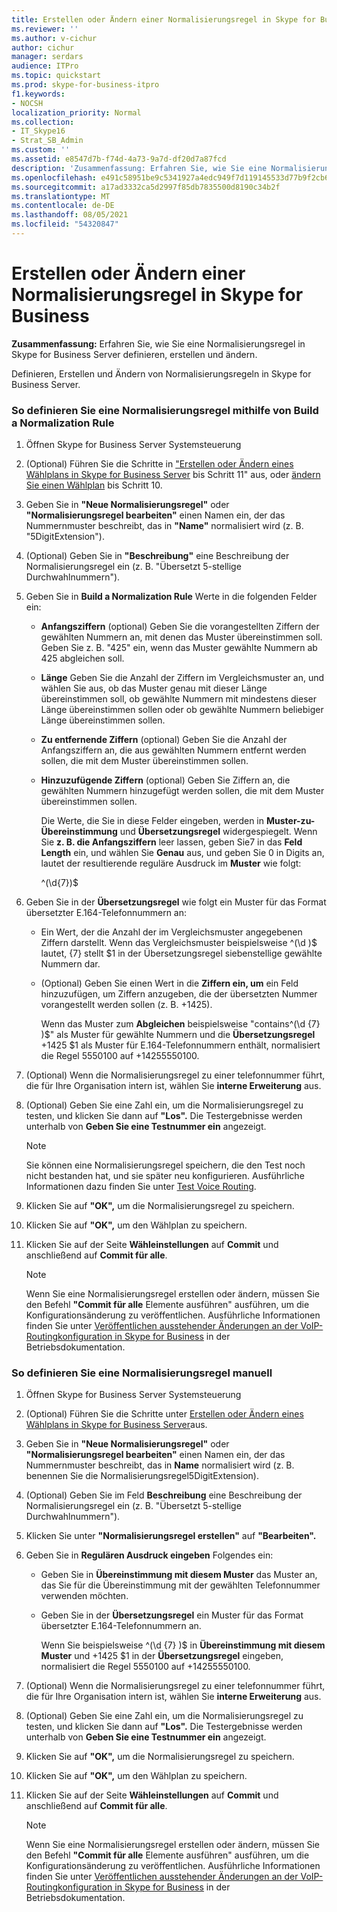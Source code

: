 ```yaml
---
title: Erstellen oder Ändern einer Normalisierungsregel in Skype for Business
ms.reviewer: ''
ms.author: v-cichur
author: cichur
manager: serdars
audience: ITPro
ms.topic: quickstart
ms.prod: skype-for-business-itpro
f1.keywords:
- NOCSH
localization_priority: Normal
ms.collection:
- IT_Skype16
- Strat_SB_Admin
ms.custom: ''
ms.assetid: e8547d7b-f74d-4a73-9a7d-df20d7a87fcd
description: 'Zusammenfassung: Erfahren Sie, wie Sie eine Normalisierungsregel in Skype for Business Server definieren, erstellen und ändern.'
ms.openlocfilehash: e491c58951be9c5341927a4edc949f7d119145533d77b9f2cb65d9e6a1a3cc4f
ms.sourcegitcommit: a17ad3332ca5d2997f85db7835500d8190c34b2f
ms.translationtype: MT
ms.contentlocale: de-DE
ms.lasthandoff: 08/05/2021
ms.locfileid: "54320847"
---
```

# <a name="create-or-modify-a-normalization-rule-in-skype-for-business"></a>Erstellen oder Ändern einer Normalisierungsregel in Skype for Business

**Zusammenfassung:** Erfahren Sie, wie Sie eine Normalisierungsregel in Skype for Business Server definieren, erstellen und ändern.

Definieren, Erstellen und Ändern von Normalisierungsregeln in Skype for Business Server.

### <a name="to-define-a-normalization-rule-by-using-build-a-normalization-rule"></a>So definieren Sie eine Normalisierungsregel mithilfe von Build a Normalization Rule

1. Öffnen Skype for Business Server Systemsteuerung

2. (Optional) Führen Sie die Schritte in ["Erstellen oder Ändern eines Wählplans in Skype for Business Server](dial-plans.md) bis Schritt 11" aus, oder [ändern Sie einen Wählplan](/previous-versions/office/lync-server-2013/lync-server-2013-modify-a-dial-plan) bis Schritt 10.

3. Geben Sie in **"Neue Normalisierungsregel"** oder **"Normalisierungsregel bearbeiten"** einen Namen ein, der das Nummernmuster beschreibt, das in **"Name"** normalisiert wird (z. B. "5DigitExtension").

4. (Optional) Geben Sie in **"Beschreibung"** eine Beschreibung der Normalisierungsregel ein (z. B. "Übersetzt 5-stellige Durchwahlnummern").

5. Geben Sie in **Build a Normalization Rule** Werte in die folgenden Felder ein:

   - **Anfangsziffern** (optional) Geben Sie die vorangestellten Ziffern der gewählten Nummern an, mit denen das Muster übereinstimmen soll. Geben Sie z. B. "425" ein, wenn das Muster gewählte Nummern ab 425 abgleichen soll.

   - **Länge** Geben Sie die Anzahl der Ziffern im Vergleichsmuster an, und wählen Sie aus, ob das Muster genau mit dieser Länge übereinstimmen soll, ob gewählte Nummern mit mindestens dieser Länge übereinstimmen sollen oder ob gewählte Nummern beliebiger Länge übereinstimmen sollen.

   - **Zu entfernende Ziffern** (optional) Geben Sie die Anzahl der Anfangsziffern an, die aus gewählten Nummern entfernt werden sollen, die mit dem Muster übereinstimmen sollen.

   - **Hinzuzufügende Ziffern** (optional) Geben Sie Ziffern an, die gewählten Nummern hinzugefügt werden sollen, die mit dem Muster übereinstimmen sollen.

     Die Werte, die Sie in diese Felder eingeben, werden in **Muster-zu-Übereinstimmung** und **Übersetzungsregel** widergespiegelt. Wenn Sie **z. B. die Anfangsziffern** leer lassen, geben Sie7 in das **Feld Length** ein, und wählen Sie **Genau** aus, und geben Sie 0 in Digits an, lautet der resultierende reguläre Ausdruck im **Muster** wie folgt: 

     ^(\d{7})$

6. Geben Sie in der **Übersetzungsregel** wie folgt ein Muster für das Format übersetzter E.164-Telefonnummern an:

   - Ein Wert, der die Anzahl der im Vergleichsmuster angegebenen Ziffern darstellt. Wenn das Vergleichsmuster beispielsweise ^(\d )$ lautet, {7} stellt $1 in der Übersetzungsregel siebenstellige gewählte Nummern dar.

   - (Optional) Geben Sie einen Wert in die **Ziffern ein, um** ein Feld hinzuzufügen, um Ziffern anzugeben, die der übersetzten Nummer vorangestellt werden sollen (z. B. +1425).

     Wenn das Muster zum **Abgleichen** beispielsweise "contains^(\d {7} )$" als Muster für gewählte Nummern und die **Übersetzungsregel** +1425 $1 als Muster für E.164-Telefonnummern enthält, normalisiert die Regel 5550100 auf +14255550100.

7. (Optional) Wenn die Normalisierungsregel zu einer telefonnummer führt, die für Ihre Organisation intern ist, wählen Sie **interne Erweiterung** aus.

8. (Optional) Geben Sie eine Zahl ein, um die Normalisierungsregel zu testen, und klicken Sie dann auf **"Los".** Die Testergebnisse werden unterhalb von **Geben Sie eine Testnummer ein** angezeigt.

    > [!NOTE]
    > Sie können eine Normalisierungsregel speichern, die den Test noch nicht bestanden hat, und sie später neu konfigurieren. Ausführliche Informationen dazu finden Sie unter [Test Voice Routing](/previous-versions/office/lync-server-2013/lync-server-2013-test-voice-routing).

9. Klicken Sie auf **"OK",** um die Normalisierungsregel zu speichern.

10. Klicken Sie auf **"OK",** um den Wählplan zu speichern.

11. Klicken Sie auf der Seite **Wähleinstellungen** auf **Commit** und anschließend auf **Commit für alle**.

    > [!NOTE]
    > Wenn Sie eine Normalisierungsregel erstellen oder ändern, müssen Sie den Befehl **"Commit für alle** Elemente ausführen" ausführen, um die Konfigurationsänderung zu veröffentlichen. Ausführliche Informationen finden Sie unter [Veröffentlichen ausstehender Änderungen an der VoIP-Routingkonfiguration in Skype for Business](voice-route-config-changes.md) in der Betriebsdokumentation.

### <a name="to-define-a-normalization-rule-manually"></a>So definieren Sie eine Normalisierungsregel manuell

1. Öffnen Skype for Business Server Systemsteuerung

2. (Optional) Führen Sie die Schritte unter [Erstellen oder Ändern eines Wählplans in Skype for Business Server](dial-plans.md)aus.

3. Geben Sie in **"Neue Normalisierungsregel"** oder **"Normalisierungsregel bearbeiten"** einen Namen ein, der das Nummernmuster beschreibt, das in **Name** normalisiert wird (z. B. benennen Sie die Normalisierungsregel5DigitExtension).

4. (Optional) Geben Sie im Feld **Beschreibung** eine Beschreibung der Normalisierungsregel ein (z. B. "Übersetzt 5-stellige Durchwahlnummern").

5. Klicken Sie unter **"Normalisierungsregel erstellen"** auf **"Bearbeiten".**

6. Geben Sie in **Regulären Ausdruck eingeben** Folgendes ein:

   - Geben Sie in **Übereinstimmung mit diesem Muster** das Muster an, das Sie für die Übereinstimmung mit der gewählten Telefonnummer verwenden möchten.

   - Geben Sie in der **Übersetzungsregel** ein Muster für das Format übersetzter E.164-Telefonnummern an.

     Wenn Sie beispielsweise ^(\d {7} )$ in **Übereinstimmung mit diesem Muster** und +1425 $1 in der **Übersetzungsregel** eingeben, normalisiert die Regel 5550100 auf +14255550100.

7. (Optional) Wenn die Normalisierungsregel zu einer telefonnummer führt, die für Ihre Organisation intern ist, wählen Sie **interne Erweiterung** aus.

8. (Optional) Geben Sie eine Zahl ein, um die Normalisierungsregel zu testen, und klicken Sie dann auf **"Los".** Die Testergebnisse werden unterhalb von **Geben Sie eine Testnummer ein** angezeigt.

9. Klicken Sie auf **"OK",** um die Normalisierungsregel zu speichern.

10. Klicken Sie auf **"OK",** um den Wählplan zu speichern.

11. Klicken Sie auf der Seite **Wähleinstellungen** auf **Commit** und anschließend auf **Commit für alle**.

    > [!NOTE]
    > Wenn Sie eine Normalisierungsregel erstellen oder ändern, müssen Sie den Befehl **"Commit für alle** Elemente ausführen" ausführen, um die Konfigurationsänderung zu veröffentlichen. Ausführliche Informationen finden Sie unter [Veröffentlichen ausstehender Änderungen an der VoIP-Routingkonfiguration in Skype for Business](voice-route-config-changes.md) in der Betriebsdokumentation.